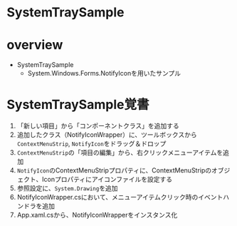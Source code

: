 # SystemTraySample

# overview

- SystemTraySample
    - System.Windows.Forms.NotifyIconを用いたサンプル

# SystemTraySample覚書

1. 「新しい項目」から「コンポーネントクラス」を追加する
1. 追加したクラス（NotifyIconWrapper）に、ツールボックスから`ContextMenuStrip`, `NotifyIcon`をドラッグ＆ドロップ
1. `ContextMenuStrip`の「項目の編集」から、右クリックメニューアイテムを追加
1. `NotifyIcon`のContextMenuStripプロパティに、ContextMenuStripのオブジェクト、Iconプロパティにアイコンファイルを設定する
1. 参照設定に、`System.Drawing`を追加
1. NotifyIconWrapper.csにおいて、メニューアイテムクリック時のイベントハンドラを追加
1. App.xaml.csから、NotifyIconWrapperをインスタンス化

